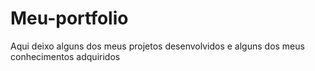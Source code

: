 # Meu-portfolio
Aqui deixo alguns dos meus projetos desenvolvidos e alguns dos meus conhecimentos adquiridos

